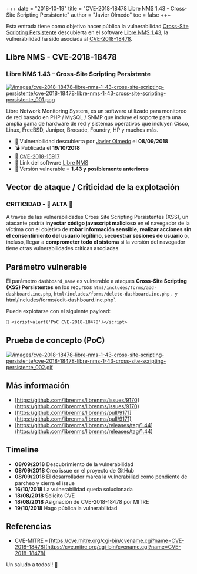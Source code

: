 +++
date = "2018-10-19"
title = "CVE-2018-18478 Libre NMS 1.43 - Cross-Site Scripting Persistente"
author = "Javier Olmedo"
toc = false
+++

Esta entrada tiene como objetivo hacer pública la vulnerabilidad [Cross-Site Scripting Persistente](https://www.owasp.org/index.php/Cross-site_Scripting_\(XSS\)) descubierta en el software [Libre NMS 1.43](https://github.com/librenms/librenms/releases/tag/1.43), la vulnerabilidad ha sido asociada al [CVE-2018-18478](https://cve.mitre.org/cgi-bin/cvename.cgi?name=cve-2018-18478).

## Libre NMS - CVE-2018-18478

### Libre NMS 1.43 – Cross-Site Scripting Persistente

[![/images/cve-2018-18478-libre-nms-1-43-cross-site-scripting-persistente/cve-2018-18478-libre-nms-1-43-cross-site-scripting-persistente_001.png](/images/cve-2018-18478-libre-nms-1-43-cross-site-scripting-persistente/cve-2018-18478-libre-nms-1-43-cross-site-scripting-persistente_001.png)](/images/cve-2018-18478-libre-nms-1-43-cross-site-scripting-persistente/cve-2018-18478-libre-nms-1-43-cross-site-scripting-persistente_001.png)

Libre Network Monitoring System, es un software utilizado para monitoreo de red basado en PHP / MySQL / SNMP que incluye el soporte para una amplia gama de hardware de red y sistemas operativos que incluyen Cisco, Linux, FreeBSD, Juniper, Brocade, Foundry, HP y muchos más.

- 📅 Vulnerabilidad descubierta por [Javier Olmedo](https://twitter.com/JJavierOlmedo) el **08/09/2018**
- 💣 Publicada el **19/10/2018**
- 🐛 [CVE-2018-15917](https://cve.mitre.org/cgi-bin/cvename.cgi?name=CVE-2018-18478)
- 🔗 Link del software [Libre NMS](https://github.com/librenms/librenms/releases/tag/1.43)
- 🐞 Versión vulnerable = **1.43 y posiblemente anteriores**

## Vector de ataque / Criticidad de la explotación

### CRITICIDAD - 🔴 ALTA 🔴

A través de las vulnerabilidades Cross Site Scripting Persistentes (XSS), un atacante podría **inyectar código javascript malicioso** en el navegador de la víctima con el objetivo de **robar información sensible, realizar acciones sin el consentimiento del usuario legítimo, secuestrar sesiones de usuario** o, incluso, llegar a **comprometer todo el sistema** si la versión del navegador tiene otras vulnerabilidades críticas asociadas.

## **Parámetro vulnerable**

El parámetro `dashboard_name` es vulnerable a ataques **Cross-Site Scripting (XSS) Persistentes** en los recursos `html/includes/forms/add-dashboard.inc.php`, `html/includes/forms/delete-dashboard.inc.php, y `html/includes/forms/edit-dashboard.inc.php`.

Puede explotarse con el siguiente payload:

```txt
💉 <script>alert('PoC CVE-2018-18478')</script>
```

## Prueba de concepto (PoC)

[![/images/cve-2018-18478-libre-nms-1-43-cross-site-scripting-persistente/cve-2018-18478-libre-nms-1-43-cross-site-scripting-persistente_002.gif](/images/cve-2018-18478-libre-nms-1-43-cross-site-scripting-persistente/cve-2018-18478-libre-nms-1-43-cross-site-scripting-persistente_002.gif)](/images/cve-2018-18478-libre-nms-1-43-cross-site-scripting-persistente/cve-2018-18478-libre-nms-1-43-cross-site-scripting-persistente_002.gif)

## Más información

- [https://github.com/librenms/librenms/issues/9170](https://github.com/librenms/librenms/issues/9170) 
- [https://github.com/librenms/librenms/pull/9171](https://github.com/librenms/librenms/pull/9171)
- [https://github.com/librenms/librenms/releases/tag/1.44](https://github.com/librenms/librenms/releases/tag/1.44)

## Timeline

- **08/09/2018** Descubrimiento de la vulnerabilidad
- **08/09/2018** Creo issue en el proyecto de GitHub
- **08/09/2018** El desarrollador marca la vulnerabiliad como pendiente de parcheo y cierra el issue
- **16/10/2018** La vulnerabilidad queda solucionada
- **18/08/2018** Solicito CVE
- **18/08/2018** Asignación de CVE-2018-18478 por MITRE
- **19/10/2018** Hago pública la vulnerabilidad

## Referencias

- CVE-MITRE – [https://cve.mitre.org/cgi-bin/cvename.cgi?name=CVE-2018-18478](https://cve.mitre.org/cgi-bin/cvename.cgi?name=CVE-2018-18478)

Un saludo a todos!! 👋